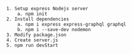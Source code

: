 	1. Setup express Nodejs server
		a. npm init
	2. Install dependencies
		a. npm i express express-graphql graphql
		b. npm i --save-dev nodemon
	3. Modify package.json
	4. Create server.js
	5. npm run devStart
